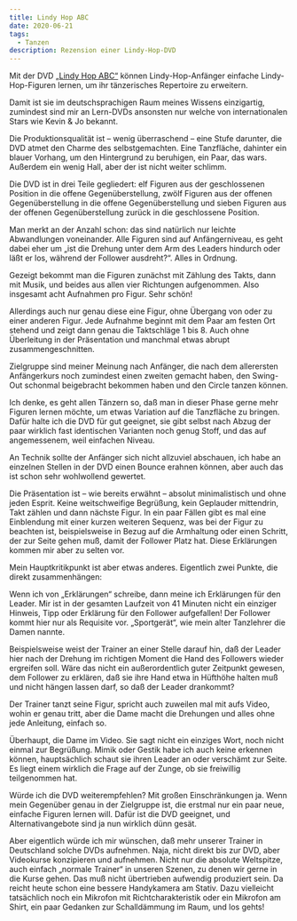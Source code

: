 ```yaml
---
title: Lindy Hop ABC
date: 2020-06-21
tags:
  - Tanzen
description: Rezension einer Lindy-Hop-DVD
---
```

Mit der DVD [„Lindy Hop ABC“](https://2020.dietanzfabrik.de/?p=535) können Lindy-Hop-Anfänger einfache Lindy-Hop-Figuren lernen, um ihr tänzerisches Repertoire zu erweitern.

Damit ist sie im deutschsprachigen Raum meines Wissens einzigartig, zumindest sind mir an Lern-DVDs ansonsten nur welche von internationalen Stars wie Kevin & Jo bekannt.

Die Produktionsqualität ist – wenig überraschend – eine Stufe darunter, die DVD atmet den Charme des selbstgemachten. Eine Tanzfläche, dahinter ein blauer Vorhang, um den Hintergrund zu beruhigen, ein Paar, das wars. Außerdem ein wenig Hall, aber der ist nicht weiter schlimm.

Die DVD ist in drei Teile gegliedert: elf Figuren aus der geschlossenen Position in die offene Gegenüberstellung, zwölf Figuren aus der offenen Gegenüberstellung in die offene Gegenüberstellung und sieben Figuren aus der offenen Gegenüberstellung zurück in die geschlossene Position.

Man merkt an der Anzahl schon: das sind natürlich nur leichte Abwandlungen voneinander. Alle Figuren sind auf Anfängerniveau, es geht dabei eher um „ist die Drehung unter dem Arm des Leaders hindurch oder läßt er los, während der Follower ausdreht?“. Alles in Ordnung.

Gezeigt bekommt man die Figuren zunächst mit Zählung des Takts, dann mit Musik, und beides aus allen vier Richtungen aufgenommen. Also insgesamt acht Aufnahmen pro Figur. Sehr schön!

Allerdings auch nur genau diese eine Figur, ohne Übergang von oder zu einer anderen Figur. Jede Aufnahme beginnt mit dem Paar am festen Ort stehend und zeigt dann genau die Taktschläge 1 bis 8. Auch ohne Überleitung in der Präsentation und manchmal etwas abrupt zusammengeschnitten.

Zielgruppe sind meiner Meinung nach Anfänger, die nach dem allerersten Anfängerkurs noch zumindest einen zweiten gemacht haben, den Swing-Out schonmal beigebracht bekommen haben und den Circle tanzen können.

Ich denke, es geht allen Tänzern so, daß man in dieser Phase gerne mehr Figuren lernen möchte, um etwas Variation auf die Tanzfläche zu bringen. Dafür halte ich die DVD für gut geeignet, sie gibt selbst nach Abzug der paar wirklich fast identischen Varianten noch genug Stoff, und das auf angemessenem, weil einfachen Niveau.

An Technik sollte der Anfänger sich nicht allzuviel abschauen, ich habe an einzelnen Stellen in der DVD einen Bounce erahnen können, aber auch das ist schon sehr wohlwollend gewertet.

Die Präsentation ist – wie bereits erwähnt – absolut minimalistisch und ohne jeden Esprit. Keine weitschweifige Begrüßung, kein Geplauder mittendrin, Takt zählen und dann nächste Figur. In ein paar Fällen gibt es mal eine Einblendung mit einer kurzen weiteren Sequenz, was bei der Figur zu beachten ist, beispielsweise in Bezug auf die Armhaltung oder einen Schritt, der zur Seite gehen muß, damit der Follower Platz hat. Diese Erklärungen kommen mir aber zu selten vor.

Mein Hauptkritikpunkt ist aber etwas anderes. Eigentlich zwei Punkte, die direkt zusammenhängen:

Wenn ich von „Erklärungen“ schreibe, dann meine ich Erklärungen für den Leader. Mir ist in der gesamten Laufzeit von 41 Minuten nicht ein einziger Hinweis, Tipp oder Erklärung für den Follower aufgefallen! Der Follower kommt hier nur als Requisite vor. „Sportgerät“, wie mein alter Tanzlehrer die Damen nannte.

Beispielsweise weist der Trainer an einer Stelle darauf hin, daß der Leader hier nach der Drehung im richtigen Moment die Hand des Followers wieder ergreifen soll. Wäre das nicht ein außerordentlich guter Zeitpunkt gewesen, dem Follower zu erklären, daß sie ihre Hand etwa in Hüfthöhe halten muß und nicht hängen lassen darf, so daß der Leader drankommt?

Der Trainer tanzt seine Figur, spricht auch zuweilen mal mit aufs Video, wohin er genau tritt, aber die Dame macht die Drehungen und alles ohne jede Anleitung, einfach so.

Überhaupt, die Dame im Video. Sie sagt nicht ein einziges Wort, noch nicht einmal zur Begrüßung. Mimik oder Gestik habe ich auch keine erkennen können, hauptsächlich schaut sie ihren Leader an oder verschämt zur Seite. Es liegt einem wirklich die Frage auf der Zunge, ob sie freiwillig teilgenommen hat.

Würde ich die DVD weiterempfehlen? Mit großen Einschränkungen ja. Wenn mein Gegenüber genau in der Zielgruppe ist, die erstmal nur ein paar neue, einfache Figuren lernen will. Dafür ist die DVD geeignet, und Alternativangebote sind ja nun wirklich dünn gesät.

Aber eigentlich würde ich mir wünschen, daß mehr unserer Trainer in Deutschland solche DVDs aufnehmen. Naja, nicht direkt bis zur DVD, aber Videokurse konzipieren und aufnehmen. Nicht nur die absolute Weltspitze, auch einfach „normale Trainer“ in unseren Szenen, zu denen wir gerne in die Kurse gehen. Das muß nicht übertrieben aufwendig produziert sein. Da reicht heute schon eine bessere Handykamera am Stativ. Dazu vielleicht tatsächlich noch ein Mikrofon mit Richtcharakteristik oder ein Mikrofon am Shirt, ein paar Gedanken zur Schalldämmung im Raum, und los gehts!